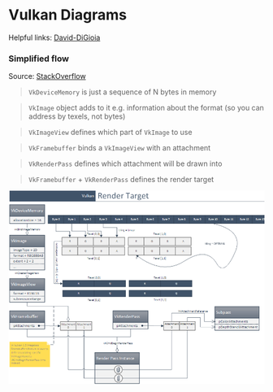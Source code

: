 # Vulkan Diagrams
Helpful links: [David-DiGioia](https://github.com/David-DiGioia/vulkan-diagrams?tab=readme-ov-file)

### Simplified flow
Source: [StackOverflow](https://stackoverflow.com/questions/39557141/what-is-the-difference-between-framebuffer-and-image-in-vulkan)

> `VkDeviceMemory` is just a sequence of N bytes in memory

> `VkImage` object adds to it e.g. information about the format (so you can address by texels, not bytes)

> `VkImageView` defines which part of `VkImage` to use

> `VkFramebuffer` binds a `VkImageView` with an attachment

> `VkRenderPass` defines which attachment will be drawn into

> `VkFramebuffer` + `VkRenderPass` defines the render target

![](../Misc/Images/SimplifiedFlow.png)